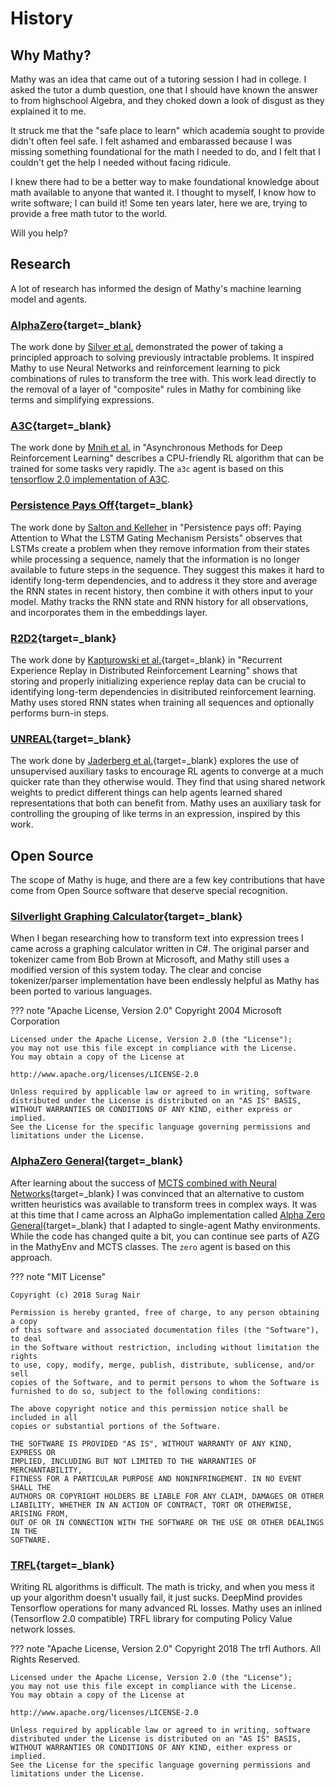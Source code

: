 # History

## Why Mathy?

Mathy was an idea that came out of a tutoring session I had in college. I asked the tutor a dumb question, one that I should have known the answer to from highschool Algebra, and they choked down a look of disgust as they explained it to me. 

It struck me that the "safe place to learn" which academia sought to provide didn't often feel safe. I felt ashamed and embarassed because I was missing something foundational for the math I needed to do, and I felt that I couldn't get the help I needed without facing ridicule.

I knew there had to be a better way to make foundational knowledge about math available to anyone that wanted it. I thought to myself, I know how to write software; I can build it! Some ten years later, here we are, trying to provide a free math tutor to the world.

Will you help?

## Research

A lot of research has informed the design of Mathy's machine learning model and agents.

### [AlphaZero](https://deepmind.com/blog/article/alphazero-shedding-new-light-grand-games-chess-shogi-and-go){target=_blank}

The work done by [Silver et al.](https://arxiv.org/pdf/1712.01815.pdf) demonstrated the power of taking a principled approach to solving previously intractable problems. It inspired Mathy to use Neural Networks and reinforcement learning to pick combinations of rules to transform the tree with. This work lead directly to the removal of a layer of "composite" rules in Mathy for combining like terms and simplifying expressions.

### [A3C](https://arxiv.org/pdf/1602.01783){target=_blank}

The work done by [Mnih et al.](https://arxiv.org/pdf/1602.01783) in "Asynchronous Methods for Deep Reinforcement Learning" describes a CPU-friendly RL algorithm that can be trained for some tasks very rapidly. The `a3c` agent is based on this [tensorflow 2.0 implementation of A3C](https://medium.com/tensorflow/deep-reinforcement-learning-playing-cartpole-through-asynchronous-advantage-actor-critic-a3c-7eab2eea5296).

### [Persistence Pays Off](https://arxiv.org/pdf/1810.04437.pdf){target=_blank}

The work done by [Salton and Kelleher](https://arxiv.org/pdf/1810.04437.pdf) in "Persistence pays off: Paying Attention to What the LSTM Gating Mechanism Persists" observes that LSTMs create a problem when they remove information from their states while processing a sequence, namely that the information is no longer available to future steps in the sequence. They suggest this makes it hard to identify long-term dependencies, and to address it they store and average the RNN states in recent history, then combine it with others input to your model. Mathy tracks the RNN state and RNN history for all observations, and incorporates them in the embeddings layer.

### [R2D2](https://openreview.net/pdf?id=r1lyTjAqYX){target=_blank}

The work done by [Kapturowski et al.](https://openreview.net/pdf?id=r1lyTjAqYX){target=_blank} in "Recurrent Experience Replay in Distributed Reinforcement Learning" shows that storing and properly initializing experience replay data can be crucial to identifying long-term dependencies in disitributed reinforcement learning. Mathy uses stored RNN states when training all sequences and optionally performs burn-in steps.

### [UNREAL](https://deepmind.com/blog/article/reinforcement-learning-unsupervised-auxiliary-tasks){target=_blank}

The work done by [Jaderberg et al.](https://arxiv.org/pdf/1611.05397.pdf){target=_blank} explores the use of unsupervised auxiliary tasks to encourage RL agents to converge at a much quicker rate than they otherwise would. They find that using shared network weights to predict different things can help agents learned shared representations that both can benefit from. Mathy uses an auxiliary task for controlling the grouping of like terms in an expression, inspired by this work.

## Open Source

The scope of Mathy is huge, and there are a few key contributions that have come from Open Source software that deserve special recognition.

### [Silverlight Graphing Calculator](https://code.msdn.microsoft.com/Silverlight-Graphing-fb30536e/){target=_blank}

When I began researching how to transform text into expression trees I came across a graphing calculator  written in C#. The original parser and tokenizer came from Bob Brown at Microsoft, and Mathy still uses a modified version of this system today. The clear and concise tokenizer/parser implementation have been endlessly helpful as Mathy has been ported to various languages.

??? note "Apache License, Version 2.0"
    Copyright 2004 Microsoft Corporation

    Licensed under the Apache License, Version 2.0 (the "License");
    you may not use this file except in compliance with the License.
    You may obtain a copy of the License at

    http://www.apache.org/licenses/LICENSE-2.0

    Unless required by applicable law or agreed to in writing, software
    distributed under the License is distributed on an "AS IS" BASIS,
    WITHOUT WARRANTIES OR CONDITIONS OF ANY KIND, either express or implied.
    See the License for the specific language governing permissions and
    limitations under the License.

### [AlphaZero General](https://github.com/suragnair/alpha-zero-general){target=_blank}

After learning about the success of [MCTS combined with Neural Networks](https://deepmind.com/blog/article/alphazero-shedding-new-light-grand-games-chess-shogi-and-go){target=_blank} I was convinced that an alternative to custom written heuristics was available to transform trees in complex ways. It was at this time that I came across an AlphaGo implementation called [Alpha Zero General](https://github.com/suragnair/alpha-zero-general){target=_blank} that I adapted to single-agent Mathy environments. While the code has changed quite a bit, you can continue see parts of AZG in the MathyEnv and MCTS classes. The `zero` agent is based on this approach.


??? note "MIT License"

    Copyright (c) 2018 Surag Nair

    Permission is hereby granted, free of charge, to any person obtaining a copy
    of this software and associated documentation files (the "Software"), to deal
    in the Software without restriction, including without limitation the rights
    to use, copy, modify, merge, publish, distribute, sublicense, and/or sell
    copies of the Software, and to permit persons to whom the Software is
    furnished to do so, subject to the following conditions:

    The above copyright notice and this permission notice shall be included in all
    copies or substantial portions of the Software.

    THE SOFTWARE IS PROVIDED "AS IS", WITHOUT WARRANTY OF ANY KIND, EXPRESS OR
    IMPLIED, INCLUDING BUT NOT LIMITED TO THE WARRANTIES OF MERCHANTABILITY,
    FITNESS FOR A PARTICULAR PURPOSE AND NONINFRINGEMENT. IN NO EVENT SHALL THE
    AUTHORS OR COPYRIGHT HOLDERS BE LIABLE FOR ANY CLAIM, DAMAGES OR OTHER
    LIABILITY, WHETHER IN AN ACTION OF CONTRACT, TORT OR OTHERWISE, ARISING FROM,
    OUT OF OR IN CONNECTION WITH THE SOFTWARE OR THE USE OR OTHER DEALINGS IN THE
    SOFTWARE.


### [TRFL](https://github.com/deepmind/trfl){target=_blank}

Writing RL algorithms is difficult. The math is tricky, and when you mess it up your algorithm doesn't usually fail, it just sucks. DeepMind provides Tensorflow operations for many advanced RL losses. Mathy uses an inlined (Tensorflow 2.0 compatible) TRFL library for computing Policy Value network losses.


??? note "Apache License, Version 2.0"
    Copyright 2018 The trfl Authors. All Rights Reserved.

    Licensed under the Apache License, Version 2.0 (the "License");
    you may not use this file except in compliance with the License.
    You may obtain a copy of the License at

    http://www.apache.org/licenses/LICENSE-2.0

    Unless required by applicable law or agreed to in writing, software
    distributed under the License is distributed on an "AS IS" BASIS,
    WITHOUT WARRANTIES OR CONDITIONS OF ANY KIND, either express or  implied.
    See the License for the specific language governing permissions and
    limitations under the License.
